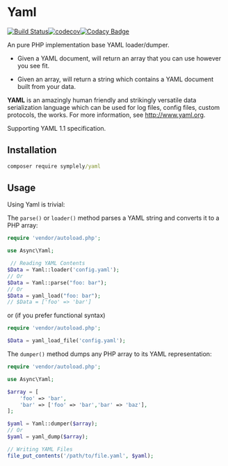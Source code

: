 # Yaml

[![Build Status](https://travis-ci.org/symplely/yaml.svg?branch=master)](https://travis-ci.org/symplely/yaml)[![codecov](https://codecov.io/gh/symplely/yaml/branch/master/graph/badge.svg)](https://codecov.io/gh/symplely/yaml)[![Codacy Badge](https://api.codacy.com/project/badge/Grade/8713c8ff9c8b40d3ba93cc913a66118c)](https://www.codacy.com/app/techno-express/yaml?utm_source=github.com&amp;utm_medium=referral&amp;utm_content=symplely/yaml&amp;utm_campaign=Badge_Grade)

An pure PHP implementation base YAML loader/dumper.

- Given a YAML document, will return an array that you can use however you see fit.

- Given an array, will return a string which contains a YAML document built from your data.

**YAML** is an amazingly human friendly and strikingly versatile data serialization language which can be used 
for log files, config files, custom protocols, the works. For more information, see http://www.yaml.org.

Supporting YAML 1.1 specification.

## Installation

```cmd
composer require symplely/yaml
```

## Usage

Using Yaml is trivial:

The `parse()` or `loader()` method parses a YAML string and converts it to a PHP array:

```php
require 'vendor/autoload.php';

use Async\Yaml;

 // Reading YAML Contents
$Data = Yaml::loader('config.yaml');
// Or
$Data = Yaml::parse("foo: bar");
// Or
$Data = yaml_load("foo: bar");
// $Data = ['foo' => 'bar']
```

or (if you prefer functional syntax)

```php
require 'vendor/autoload.php';

$Data = yaml_load_file('config.yaml');
```

The `dumper()` method dumps any PHP array to its YAML representation:

```php
require 'vendor/autoload.php';

use Async\Yaml;

$array = [
    'foo' => 'bar',
    'bar' => ['foo' => 'bar','bar' => 'baz'],
];

$yaml = Yaml::dumper($array);
// Or
$yaml = yaml_dump($array);

// Writing YAML Files
file_put_contents('/path/to/file.yaml', $yaml);
```
